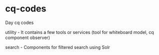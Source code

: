 cq-codes
========

Day cq codes

utility - It contains a few tools or services (tool for whiteboard model, cq component observer)

search - Components for filtered search using Solr
